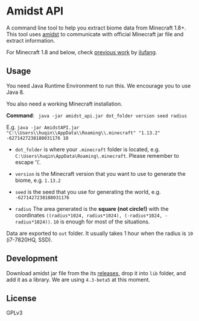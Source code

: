 # Amidst API
A command line tool to help you extract biome data from Minecraft 1.8+. 
This tool uses [amidst](https://github.com/toolbox4minecraft/amidst/releases) to communicate with official Minecraft jar file and extract information.

For Minecraft 1.8 and below, check [previous work](https://github.com/mmlmml1/AmidstAPI/commit/4c4a701fde30ea964f88715c794414a73f66c2d1) by [ilufang](https://github.com/ilufang).
## Usage
You need Java Runtime Environment to run this. We encourage you to use Java 8.

You also need a working Minecraft installation.

**Command**:
``` java -jar amidst_api.jar dot_folder version seed radius```

E.g. ```java -jar AmidstAPI.jar "C:\\Users\\huqin\\AppData\\Roaming\\.minecraft" "1.13.2" -6271427238188031176 10```

* ```dot_folder``` is where your ```.minecraft``` folder is located, e.g. ```C:\Users\huqin\AppData\Roaming\.minecraft```. Please remember to escape '\\'.

* ```version``` is the Minecraft version that you want to use to generate the biome, e.g. ```1.13.2```

* ```seed``` is the seed that you use for generating the world, e.g. ```-6271427238188031176```

* ```radius``` The area generated is the **square (not circle!)** with the coordinates ```((radius*1024, radius*1024), (-radius*1024, -radius*1024))```. ```10``` is enough for most of the situations.

Data are exported to ```out``` folder. It usually takes 1 hour when the radius is ```10``` (i7-7820HQ, SSD).

## Development
Download amidst jar file from the its [releases](https://github.com/toolbox4minecraft/amidst/releases), drop it into ```lib``` folder, and add it as a library. We are using ```4.3-beta5``` at this moment.

## License
GPLv3